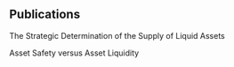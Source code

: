 ## Publications

The Strategic Determination of the Supply of Liquid Assets

Asset Safety versus Asset Liquidity
